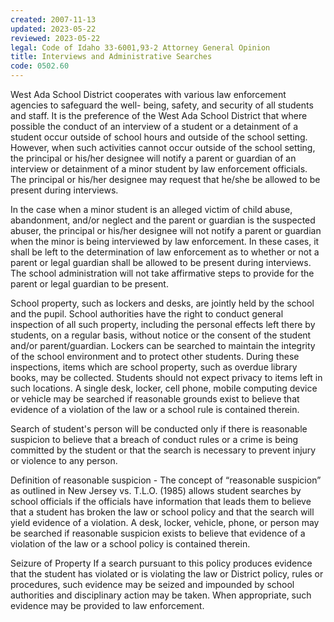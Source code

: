 ```yaml
---
created: 2007-11-13
updated: 2023-05-22
reviewed: 2023-05-22
legal: Code of Idaho 33-6001,93-2 Attorney General Opinion
title: Interviews and Administrative Searches
code: 0502.60
---
```


West Ada School District cooperates with various law enforcement agencies to safeguard the well- being, safety, and security of all students and staff. It is the preference of the West Ada School District that where possible the conduct of an interview of a student or a detainment of a student occur outside of school hours and outside of the school setting. However, when such activities cannot occur outside of the school setting, the principal or his/her designee will notify a parent or guardian of an interview or detainment of a minor student by law enforcement officials. The principal or his/her designee may request that he/she be allowed to be present during interviews.

In the case when a minor student is an alleged victim of child abuse, abandonment, and/or neglect and the parent or guardian is the suspected abuser, the principal or his/her designee will not notify a parent or guardian when the minor is being interviewed by law enforcement. In these cases, it shall be left to the determination of law enforcement as to whether or not a parent or legal guardian shall be allowed to be present during interviews. The school administration will not take affirmative steps to provide for the parent or legal guardian to be present.

School property, such as lockers and desks, are jointly held by the school and the pupil. School authorities have the right to conduct general inspection of all such property, including the personal effects left there by students, on a regular basis, without notice or the consent of the student and/or parent/guardian. Lockers can be searched to maintain the integrity of the school environment and to protect other students. During these inspections, items which are school property, such as overdue library books, may be collected. Students should not expect privacy to items left in such locations. A single desk, locker, cell phone, mobile computing device or vehicle may be searched if reasonable grounds exist to believe that evidence of a violation of the law or a school rule is contained therein.

Search of student's person will be conducted only if there is reasonable suspicion to believe that a breach of conduct rules or a crime is being committed by the student or that the search is necessary to prevent injury or violence to any person.

Definition of reasonable suspicion - The concept of “reasonable suspicion” as outlined in New Jersey vs. T.L.O. (1985) allows student searches by school officials if the officials have information that leads them to believe that a student has broken the law or school policy and that the search will yield evidence of a violation. A desk, locker, vehicle, phone, or person may be searched if reasonable suspicion exists to believe that evidence of a violation of the law or a school policy is contained therein.

Seizure of Property If a search pursuant to this policy produces evidence that the student has violated or is violating the law or District policy, rules or procedures, such evidence may be seized and impounded by school authorities and disciplinary action may be taken. When appropriate, such evidence may be provided to law enforcement.
